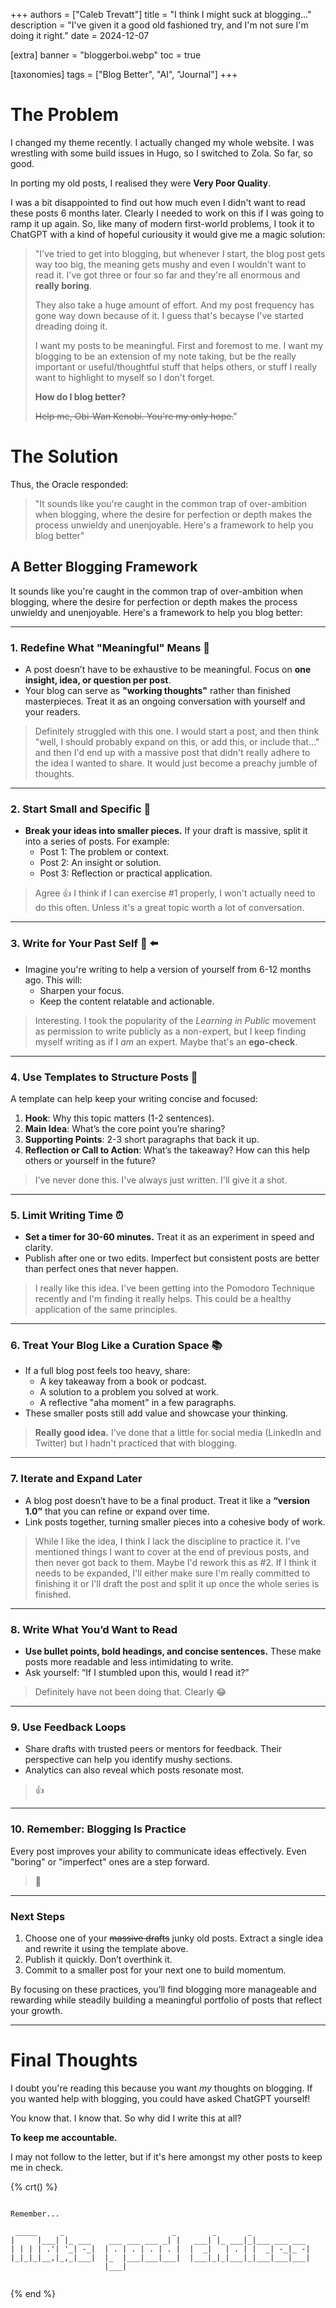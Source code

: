 +++
authors = ["Caleb Trevatt"]
title = "I think I might suck at blogging..."
description = "I've given it a good old fashioned try, and I'm not sure I'm doing it right."
date = 2024-12-07

[extra]
banner = "bloggerboi.webp"
toc = true

[taxonomies]
tags = ["Blog Better", "AI", "Journal"]
+++

# The Problem

I changed my theme recently. I actually changed my whole website. I was wrestling with some build issues in Hugo, so I switched to Zola. So far, so good.

In porting my old posts, I realised they were **Very Poor Quality**.

I was a bit disappointed to find out how much even I didn't want to read these posts 6 months later.
Clearly I needed to work on this if I was going to ramp it up again. So, like many of modern first-world problems, I took it to ChatGPT with a kind of hopeful curiousity it would give me a magic solution:

> "I've tried to get into blogging, but whenever I start, the blog post gets way too big, the meaning gets mushy and even I wouldn't want to read it. I've got three or four so far and they're all enormous and **really boring**.
>
> They also take a huge amount of effort. And my post frequency has gone way down because of it. I guess that's becayse I've started dreading doing it. 
>
> I want my posts to be meaningful. First and foremost to me. I want my blogging to be an extension of my note taking, but be the really important or useful/thoughtful stuff that helps others, or stuff I really want to highlight to myself so I don't forget. 
>
> **How do I blog better?**
>
> ~~Help me, Obi-Wan Kenobi. You're my only hope.~~"

# The Solution

Thus, the Oracle responded:

> "It sounds like you're caught in the common trap of over-ambition when blogging, where the desire for perfection or depth makes the process unwieldy and unenjoyable. Here's a framework to help you blog better"


## A Better Blogging Framework

It sounds like you're caught in the common trap of over-ambition when blogging, where the desire for perfection or depth makes the process unwieldy and unenjoyable. Here's a framework to help you blog better:

---

### 1. Redefine What "Meaningful" Means 💭
- A post doesn’t have to be exhaustive to be meaningful. Focus on **one insight, idea, or question per post**.
- Your blog can serve as **"working thoughts"** rather than finished masterpieces. Treat it as an ongoing conversation with yourself and your readers.

> Definitely struggled with this one. I would start a post, and then think "well, I should probably expand on this, or add this, or include that..." and then I'd end up with a massive post that didn't really adhere to the idea I wanted to share. It would just become a preachy jumble of thoughts.

---

### 2. Start Small and Specific 📝
- **Break your ideas into smaller pieces.** If your draft is massive, split it into a series of posts. For example:
  - Post 1: The problem or context.
  - Post 2: An insight or solution.
  - Post 3: Reflection or practical application.

> Agree 👍 I think if I can exercise #1 properly, I won't actually need to do this often. Unless it's a great topic worth a lot of conversation.

---

### 3. Write for Your Past Self 🧒 ⬅️
- Imagine you're writing to help a version of yourself from 6-12 months ago. This will:
  - Sharpen your focus.
  - Keep the content relatable and actionable.

> Interesting. I took the popularity of the *Learning in Public* movement as permission to write publicly as a non-expert, but I keep finding myself writing as if I *am* an expert. Maybe that's an **ego-check**. 

---

### 4. Use Templates to Structure Posts 📄
A template can help keep your writing concise and focused:
1. **Hook**: Why this topic matters (1-2 sentences).
2. **Main Idea**: What’s the core point you’re sharing?
3. **Supporting Points**: 2-3 short paragraphs that back it up.
4. **Reflection or Call to Action**: What’s the takeaway? How can this help others or yourself in the future?

> I've never done this. I've always just written. I'll give it a shot.

---

### 5. Limit Writing Time ⏰
- **Set a timer for 30-60 minutes.** Treat it as an experiment in speed and clarity.
- Publish after one or two edits. Imperfect but consistent posts are better than perfect ones that never happen.

> I really like this idea. I've been getting into the Pomodoro Technique recently and I'm finding it really helps. This could be a healthy application of the same principles.

---

### 6. Treat Your Blog Like a Curation Space 📚
- If a full blog post feels too heavy, share:
  - A key takeaway from a book or podcast.
  - A solution to a problem you solved at work.
  - A reflective "aha moment" in a few paragraphs.
- These smaller posts still add value and showcase your thinking.

> **Really good idea.** I've done that a little for social media (LinkedIn and Twitter) but I hadn't practiced that with blogging. 

---

### 7. Iterate and Expand Later
- A blog post doesn’t have to be a final product. Treat it like a **“version 1.0”** that you can refine or expand over time.
- Link posts together, turning smaller pieces into a cohesive body of work.

> While I like the idea, I think I lack the discipline to practice it. I've mentioned things I want to cover at the end of previous posts, and then never got back to them. Maybe I'd rework this as #2. If I think it needs to be expanded, I'll either make sure I'm really committed to finishing it or I'll draft the post and split it up once the whole series is finished.

---

### 8. Write What You’d Want to Read
- **Use bullet points, bold headings, and concise sentences.** These make posts more readable and less intimidating to write.
- Ask yourself: “If I stumbled upon this, would I read it?”

> Definitely have not been doing that. Clearly 😂

---

### 9. Use Feedback Loops
- Share drafts with trusted peers or mentors for feedback. Their perspective can help you identify mushy sections.
- Analytics can also reveal which posts resonate most.

> 👍

---

### 10. Remember: Blogging Is Practice
Every post improves your ability to communicate ideas effectively. Even "boring" or "imperfect" ones are a step forward.

> 🤗

---

### Next Steps
1. Choose one of your ~~massive drafts~~ junky old posts. Extract a single idea and rewrite it using the template above.
2. Publish it quickly. Don’t overthink it.
3. Commit to a smaller post for your next one to build momentum.

By focusing on these practices, you’ll find blogging more manageable and rewarding while steadily building a meaningful portfolio of posts that reflect your growth.

---

# Final Thoughts

I doubt you're reading this because you want *my* thoughts on blogging.
If you wanted help with blogging, you could have asked ChatGPT yourself!

You know that. I know that. So why did I write this at all?

**To keep me accountable.**

I may not follow to the letter, but if it's here amongst my other posts to keep me in check.

{% crt() %}
```

Remember...
                                             
 _____     _                        _        _       _             
|     |___| |_ ___    ___ ___ ___ _| |   ___| |_ ___|_|___ ___ ___ 
| | | | .'| '_| -_|  | . | . | . | . |  |  _|   | . | |  _| -_|_ -|
|_|_|_|__,|_,_|___|  |_  |___|___|___|  |___|_|_|___|_|___|___|___|
                     |___|                                         


```
{% end %}


